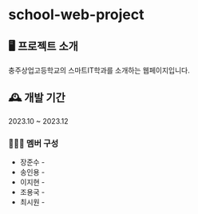 # school-web-project

## 🖥 프로젝트 소개
충주상업고등학교의 스마트IT학과를 소개하는 웹페이지입니다.

## 🕰 개발 기간
2023.10 ~ 2023.12

### 🧑‍🤝‍🧑 멤버 구성
 - 장준수 - 
 - 송인용 - 
 - 이지현 - 
 - 조용국 -
 - 최시원 -
